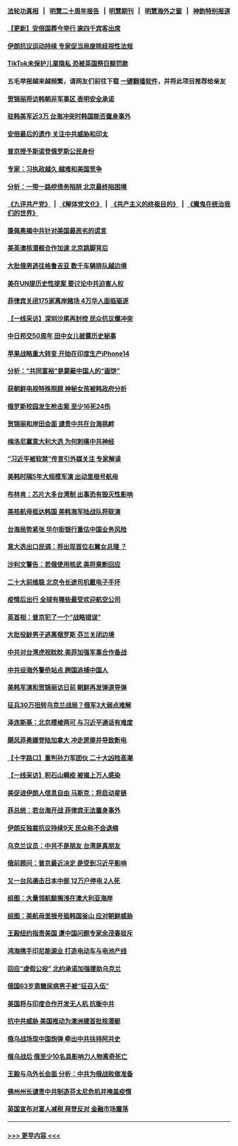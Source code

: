 #### [法轮功真相](https://github.com/gfw-breaker/truth/blob/master/README.md?t=0) &nbsp;&nbsp;|&nbsp;&nbsp; [明慧二十周年报告](https://github.com/gfw-breaker/mh-reports/blob/master/README.md?t=0) &nbsp;&nbsp;|&nbsp;&nbsp;[明慧期刊](https://github.com/gfw-breaker/mh-qikan) &nbsp;&nbsp;|&nbsp;&nbsp; [明慧海外之窗](https://github.com/gfw-breaker/mh-news/blob/master/README.md?t=0) &nbsp;&nbsp;|&nbsp;&nbsp; [神韵特别报道](https://github.com/gfw-breaker/mh-news/blob/master/shenyun.md?t=0)
#### [【更新】安倍国葬今举行 逾四千宾客出席](../pages/nsc418/n13833340.md?t=09272101) 
#### [伊朗抗议运动持续 专家促当局废除歧视性法规](../pages/nsc418/n13833553.md?t=09272101) 
#### [TikTok未保护儿童隐私 恐被英国祭巨额罚款](../pages/nsc418/n13833349.md?t=09272101) 
#### 五毛举报越来越频繁，请网友们前往下载 [一键翻墙软件](https://github.com/gfw-breaker/ssr-accounts)，并将此项目推荐给亲友
#### [贺锦丽将访韩朝非军事区 表明安全承诺](../pages/nsc418/n13833473.md?t=09272101) 
#### [驻韩美军近3万 台海冲突时韩国能否置身事外](../pages/nsc418/n13833401.md?t=09272101) 
#### [安倍最后的遗作 关注中共威胁和印太](../pages/nsc418/n13833342.md?t=09272101) 
#### [普京授予斯诺登俄罗斯公民身份](../pages/nsc418/n13833380.md?t=09272101) 
#### [专家：习执政越久 越难和美国竞争](../pages/nsc418/n13833282.md?t=09272101) 
#### [分析：一带一路挖债务陷阱 北京最终陷困境](../pages/nsc418/n13833272.md?t=09272101) 
#### [《九评共产党》](https://github.com/begood0513/9ping.md/blob/master/README.md) &nbsp;|&nbsp; [《解体党文化》](../../../../jtdwh.md/blob/master/README.md)  &nbsp;|&nbsp; [《共产主义的终极目的》](../../../../gczydzjmd.md/blob/master/README.md) &nbsp;|&nbsp; [《魔鬼在统治我们的世界》](../../../../mgztzwmdsj.md/blob/master/README.md) 
#### [蓬佩奥揭中共针对美国最恶劣的谎言](../pages/nsc418/n13833370.md?t=09272101) 
#### [美英澳核潜舰合作加速 北京跳脚背后](../pages/nsc418/n13833345.md?t=09272101) 
#### [大批俄男逃往格鲁吉亚 数千车辆排队越边境](../pages/nsc418/n13833228.md?t=09272101) 
#### [美在UN提历史性提案 要讨论中共迫害人权](../pages/nsc418/n13833221.md?t=09272101) 
#### [菲律宾关闭175家离岸赌场 4万华人面临驱逐](../pages/nsc418/n13833169.md?t=09272101) 
#### [【一线采访】深圳沙尾再封控 民众抗议爆冲突](../pages/nsc418/n13833087.md?t=09272101) 
#### [中日邦交50周年 田中女儿披露历史秘事](../pages/nsc418/n13833154.md?t=09272101) 
#### [苹果战略重大转变 开始在印度生产iPhone14](../pages/nsc418/n13833044.md?t=09272101) 
#### [分析：“共同富裕”是蒙蔽中国人的“画饼”](../pages/nsc418/n13832903.md?t=09272101) 
#### [获朝鲜电视特殊照顾 神秘女孩被韩政府分析](../pages/nsc418/n13833076.md?t=09272101) 
#### [俄罗斯校园发生枪击案 至少16死24伤](../pages/nsc418/n13832974.md?t=09272101) 
#### [贺锦丽和岸田会面 谴责中共在台海挑衅](../pages/nsc418/n13833009.md?t=09272101) 
#### [梅洛尼赢意大利大选 为何刺痛中共神经](../pages/nsc418/n13833003.md?t=09272101) 
#### [“习近平被软禁”传言引外媒关注 专家解读](../pages/nsc418/n13832922.md?t=09272101) 
#### [美韩时隔5年大规模军演 出动里根号航母](../pages/nsc418/n13832913.md?t=09272101) 
#### [布林肯：芯片大多台湾制 出事恐有毁灭性影响](../pages/nsc418/n13832891.md?t=09272101) 
#### [美核航母抵达韩国 美韩海军陆战队将联演](../pages/nsc418/n13832816.md?t=09272101) 
#### [台海局势紧张 华尔街银行重估中国业务风险](../pages/nsc418/n13832677.md?t=09272101) 
#### [意大选出口民调：将出现首位右翼女总理 ？](../pages/nsc418/n13832555.md?t=09272101) 
#### [沙利文警告：若俄使用核武 美将果断回应](../pages/nsc418/n13832473.md?t=09272101) 
#### [二十大前维稳 北京令长途司机戴电子手环](../pages/nsc418/n13832464.md?t=09272101) 
#### [疫情后出行 全球有哪些最受欢迎航空公司](../pages/nsc418/n13832465.md?t=09272101) 
#### [英首相：普京犯了一个“战略错误”](../pages/nsc418/n13832466.md?t=09272101) 
#### [大批役龄男子逃离俄罗斯 芬兰关闭边境](../pages/nsc418/n13832194.md?t=09272101) 
#### [中共对台湾虎视眈眈 美菲加强军事合作备战](../pages/nsc418/n13832254.md?t=09272101) 
#### [中共设海外警侨站点 跨国追捕中国人](../pages/nsc418/n13831540.md?t=09272101) 
#### [美韩军演和贺锦丽访日前 朝鲜再发弹道导弹](../pages/nsc418/n13832388.md?t=09272101) 
#### [征兵30万扭转乌克兰战局？俄军3大弱点难解](../pages/nsc418/n13832204.md?t=09272101) 
#### [泽连斯基：北京模棱两可 与习近平通话有难度](../pages/nsc418/n13832192.md?t=09272101) 
#### [飓风菲奥娜登陆加拿大 冲走房屋并导致断电](../pages/nsc418/n13832183.md?t=09272101) 
#### [【十字路口】重判孙力军团伙 二十大凶险高潮](../pages/nsc418/n13832025.md?t=09272101) 
#### [【一线采访】积石山瞒疫 被揭上万人感染](../pages/nsc418/n13831910.md?t=09272101) 
#### [美促进伊朗人信息自由 马斯克：将启动星链](../pages/nsc418/n13832084.md?t=09272101) 
#### [菲总统：若台海开战 菲律宾无法置身事外](../pages/nsc418/n13832077.md?t=09272101) 
#### [伊朗反独裁抗议持续9天 民众称不会退缩](../pages/nsc418/n13832040.md?t=09272101) 
#### [乌克兰议员：中共不是朋友 台湾是真朋友](../pages/nsc418/n13832039.md?t=09272101) 
#### [俄前顾问：普京最近决定 是受到习近平影响](../pages/nsc418/n13832024.md?t=09272101) 
#### [又一台风袭击日本中部 12万户停电 2人死](../pages/nsc418/n13831988.md?t=09272101) 
#### [组图：大量领航鲸搁浅在澳大利亚海岸](../pages/nsc418/n13831887.md?t=09272101) 
#### [组图：美航母里根号抵韩国釜山 应对朝鲜威胁](../pages/nsc418/n13831923.md?t=09272101) 
#### [王毅纽约指责美国 遭中国问题专家余茂春驳斥](../pages/nsc418/n13831846.md?t=09272101) 
#### [鸿海携手印尼能源业 打造电动车与电池产线](../pages/nsc418/n13831878.md?t=09272101) 
#### [回应“虚假公投” 北约承诺加强援助乌克兰](../pages/nsc418/n13831783.md?t=09272101) 
#### [俄国63岁患糖尿病男子被“征召入伍”](../pages/nsc418/n13831722.md?t=09272101) 
#### [美国将与印度合作开发无人机 抗衡中共](../pages/nsc418/n13831718.md?t=09272101) 
#### [抗中共威胁 美国推动为澳洲建首批核潜艇](../pages/nsc418/n13831658.md?t=09272101) 
#### [俄乌战场现中国炮弹 牵出中共扶持阿共史](../pages/nsc418/n13831630.md?t=09272101) 
#### [俄乌战后 俄至少10名具影响力人物离奇死亡](../pages/nsc418/n13831539.md?t=09272101) 
#### [王毅与乌外长会面 分析：中共为俄战败做准备](../pages/nsc418/n13831354.md?t=09272101) 
#### [佛州州长谴责中共制造芬太尼危机并掩盖疫情](../pages/nsc418/n13831491.md?t=09272101) 
#### [英国宣布对富人减税 拜登反对 金融市场震荡](../pages/nsc418/n13831431.md?t=09272101) 

----
#### [ >>> 更早内容 <<< ](../indexes/nsc418-earlier.md)
